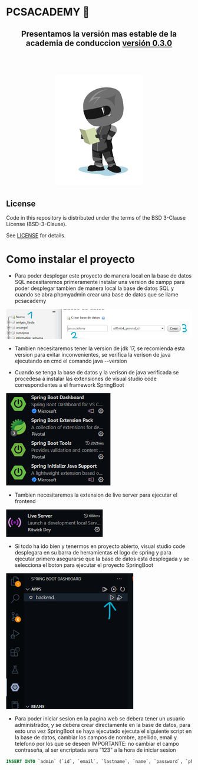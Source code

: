 # PCSACADEMY 🎄

<h2 align=center><b> Presentamos la versión mas estable de la academia de conduccion <a href=https://github.com/PsylanL/PCSACADEMY>versión 0.3.0</a></b></h2>

<br>

# <div align=center><a href="#"><img src="FrontEnd\img\biker_schedule.webp" height=300px></a></div>

## License

Code in this repository is distributed under the terms of the BSD 3-Clause
License (BSD-3-Clause).

See [LICENSE] for details.

[license]: LICENSE

# Como instalar el proyecto

- Para poder desplegar este proyecto de manera local en la base de datos SQL necesitaremos primeramente instalar una version de xampp para poder desplegar tambien de manera local la base de datos SQL y cuando se abra phpmyadmin crear una base de datos que se llame pcsacademy 

![Image text](README_IMG/bd.png)

- Tambien necesitaremos tener la version de jdk 17, se recomienda esta version para evitar inconvenientes, se verifica la verison de java ejecutando en cmd el comando java --version

- Cuando se tenga la base de datos y la verison de java verificada se procedesa a instalar las extensiones de visual studio code correspondientes a el framework SpringBoot

![Image text](README_IMG/visual.png)

- Tambien necesitaremos la extension de live server para ejecutar el frontend

![Image text](README_IMG/live.png)

- Si todo ha ido bien y tenermos en proyecto abierto, visual studio code desplegara en su barra de herramientas el logo de spring y para ejecutar primero asegurarse que la base de datos esta desplegada y se selecciona el boton para ejecutar el proyecto SpringBoot 

![Image text](README_IMG/spring.png)


- Para poder iniciar sesion en la pagina web se debera tener un usuario administrador, y se debera crear directamente en la base de datos, para esto una vez SpringBoot se haya ejecutado ejecuta el siguiente script en la base de datos, cambiar los campos de nombre, apellido, email y telefono por los que se deseen IMPORTANTE: no cambiar el campo contraseña, al ser encriptada sera "123" a la hora de iniciar sesion 

``` SQL
INSERT INTO `admin` (`id`, `email`, `lastname`, `name`, `password`, `phone`, `years`) VALUES ('1', 'youremail@gmail.com', 'your lastname', 'your name', '$argon2id$v=19$m=1024,t=1,p=1$W+I6pfl0QDs5AiZHpHpTFw$txhaB7uAh6ZKezeZcUhw8eiWpSRaz7Ke84VQZmVcf8U', '3333333333', '18')
 ```

